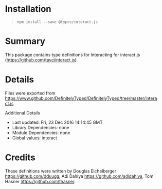 # Installation
> `npm install --save @types/interact.js`

# Summary
This package contains type definitions for Interacting for interact.js (https://github.com/taye/interact.js).

# Details
Files were exported from https://www.github.com/DefinitelyTyped/DefinitelyTyped/tree/master/interact.js

Additional Details
 * Last updated: Fri, 23 Dec 2016 14:14:45 GMT
 * Library Dependencies: none
 * Module Dependencies: none
 * Global values: interact

# Credits
These definitions were written by Douglas Eichelberger <https://github.com/dduugg>, Adi Dahiya <https://github.com/adidahiya>, Tom Hasner <https://github.com/thasner>.
